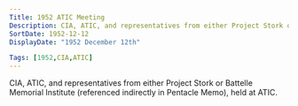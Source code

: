 ```yaml
---
Title: 1952 ATIC Meeting
Description: CIA, ATIC, and representatives from either Project Stork or Battelle Memorial Institute (referenced indirectly in Pentacle Memo), held at ATIC.
SortDate: 1952-12-12
DisplayDate: "1952 December 12th"

Tags: [1952,CIA,ATIC]
---
```


CIA, ATIC, and representatives from either Project Stork or Battelle Memorial Institute (referenced indirectly in Pentacle Memo), held at ATIC.